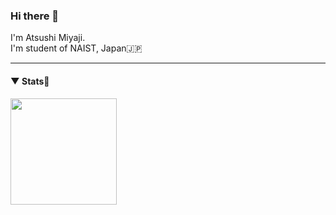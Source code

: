 ### Hi there 👋

I'm Atsushi Miyaji.   
I'm student of NAIST, Japan🇯🇵


---
#### ▼ Stats🔨
<a href="https://github.com/tussi5969">
  <img align="left" height="170px" src="https://github-readme-stats.vercel.app/api?username=tussi5969&title_color=FFFFFF&text_color=FFFFFF&icon_color=FFFFFF&count_private=true&show_icons=true&bg_color=15,80D0C7,0093E9" />
</a>




<!--
**tussi5969/tussi5969** is a ✨ _special_ ✨ repository because its `README.md` (this file) appears on your GitHub profile.

Here are some ideas to get you started:

- 🔭 I’m currently working on ...
- 🌱 I’m currently learning ...
- 👯 I’m looking to collaborate on ...
- 🤔 I’m looking for help with ...
- 💬 Ask me about ...
- 📫 How to reach me: ...
- 😄 Pronouns: ...
- ⚡ Fun fact: ...
-->
